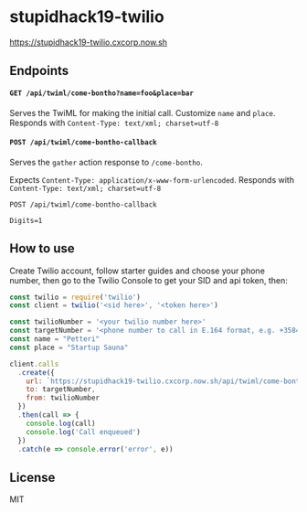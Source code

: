 # stupidhack19-twilio

https://stupidhack19-twilio.cxcorp.now.sh

## Endpoints

#### `GET /api/twiml/come-bontho?name=foo&place=bar`

Serves the TwiML for making the initial call. Customize `name` and `place`.
Responds with `Content-Type: text/xml; charset=utf-8`

#### `POST /api/twiml/come-bontho-callback`

Serves the `gather` action response to `/come-bontho`.

Expects `Content-Type: application/x-www-form-urlencoded`.
Responds with `Content-Type: text/xml; charset=utf-8`

```
POST /api/twiml/come-bontho-callback

Digits=1
```

## How to use

Create Twilio account, follow starter guides and choose your phone number, then go to the Twilio Console to get your SID and api token, then:

```js
const twilio = require('twilio')
const client = twilio('<sid here>', '<token here>')

const twilioNumber = '<your twilio number here>'
const targetNumber = '<phone number to call in E.164 format, e.g. +358401234567>'
const name = "Petteri"
const place = "Startup Sauna"

client.calls
  .create({
    url: `https://stupidhack19-twilio.cxcorp.now.sh/api/twiml/come-bontho?name=${encodeURIComponent(name)}&place=${encodeURIComponent(place)}`,
    to: targetNumber,
    from: twilioNumber
  })
  .then(call => {
    console.log(call)
    console.log('Call enqueued')
  })
  .catch(e => console.error('error', e))
```

## License

MIT

